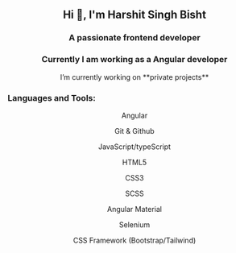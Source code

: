                                 
<section align="center">
  <h1 align="center">Hi 👋, I'm Harshit Singh Bisht</h1>
<h3 align="center">A passionate frontend developer</h3>
<h3 align="center">Currently I am working as a Angular developer</h3>

<p align="left">

</p>
I’m currently working on **private projects**
<h3 align="left">Languages and Tools:</h3>
<p>Angular</p>
<p>Git & Github</p>
<p>JavaScript/typeScript</p>
<p>HTML5</p>
<p>CSS3</p>
<p>SCSS</p>
<p>Angular Material</p>
<p>Selenium</p>
<p>CSS Framework (Bootstrap/Tailwind)</p>
</section>



